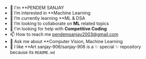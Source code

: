 - 👋 I'm **PENDEM SANJAY
- 👀 I’m interested in **Machine Learning
- 🌱 I’m currently learning **ML & DSA
- 💞️ I’m looking to collaborate on **ML** related topics
- 🎀 I'm looking for help with **Competitive Coding**
- 📫 How to reach me pendemsanjay2003@gmail.com
- 🎍 Ask me about **Computer Vision, Machine Learning
- 🎨 I like **Art
sanjay-906/sanjay-906 is a ✨ special ✨ repository because its `README.md`
<!---
 (this file) appears on your GitHub profile.
You can click the Preview link to take a look at your changes.
--->
